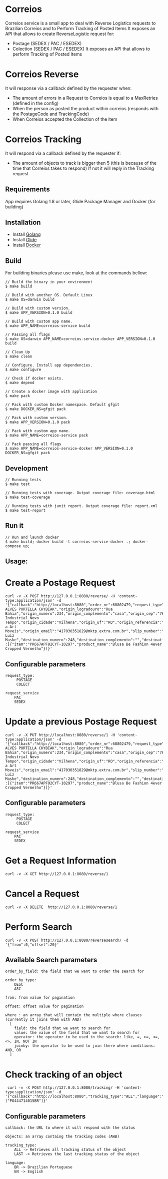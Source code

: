 # Correios
Correios service is a small app to deal with Reverse Logistics requests to Brazilian Correios and to Perform Tracking of Posted Items
It exposes an API that allows to create ReverseLogistic request for:
- Postage (SEDEX / PAC / ESEDEX)
- Colection (SEDEX / PAC / ESEDEX)
It exposes an API that allows to perform Tracking of Posted Items


# Correios Reverse
It will response via a callback defined by the requester when:
- The amount of errors in a Request to Correios is equal to a MaxRetries (defined in the config)
- When the person as posted the product within correios (responds with the PostageCode and TrackingCode)
- When Correios accepted the Collection of the item

# Correios Tracking
It will respond via a callback defined by the requester if:
- The amount of objects to track is bigger then 5 (this is because of the time that Correios takes to respond)
If not it will reply in the Tracking request

## Requirements
App requires Golang 1.8 or later, Glide Package Manager and Docker (for building)

## Installation
- Install [Golang](https://golang.org/doc/install)
- Install [Glide](https://glide.sh)
- Install [Docker](htts://docker.com)


## Build
For building binaries please use make, look at the commands bellow:

```
// Build the binary in your environment
$ make build

// Build with another OS. Default Linux
$ make OS=darwin build

// Build with custom version.
$ make APP_VERSION=0.1.0 build

// Build with custom app name.
$ make APP_NAME=correios-service build

// Passing all flags
$ make OS=darwin APP_NAME=correios-service-docker APP_VERSION=0.1.0 build

// Clean Up
$ make clean

// Configure. Install app dependencies.
$ make configure

// Check if docker exists.
$ make depend

// Create a docker image with application
$ make pack

// Pack with custom Docker namespace. Default gfgit
$ make DOCKER_NS=gfgit pack

// Pack with custom version.
$ make APP_VERSION=0.1.0 pack

// Pack with custom app name.
$ make APP_NAME=correios-service pack

// Pack passing all flags
$ make APP_NAME=correios-service-docker APP_VERSION=0.1.0 DOCKER_NS=gfgit pack
```

## Development
```
// Running tests
$ make test

// Running tests with coverage. Output coverage file: coverage.html
$ make test-coverage

// Running tests with junit report. Output coverage file: report.xml
$ make test-report
```

## Run it
```
// Run and launch docker
$ make build; docker build -t correios-service-docker .; docker-compose up;
```

## Usage:

# Create a Postage Request
```
curl -v -X POST http://127.0.0.1:8080/reverse/ -H 'content-type:application/json' -d '{"callback":"http://localhost:8080","order_nr":68802479,"request_type":"POSTAGE","request_service":"PAC","origin_nome":"ANGELITA ALVES PORTELLA CHYBIAK","origin_logradouro":"Rua Bahia","origin_numero":234,"origin_complemento":"casa","origin_cep":"76982138","origin_bairro":"Parque Industrial Novo Tempo","origin_cidade":"Vilhena","origin_uf":"RO","origin_referencia":"prox a Art Moveis","origin_email":"417030351829@mktp.extra.com.br","slip_number":"854555215","destination_nome":"Deluxe","destination_logradouro":"Rua Luiz Maske","destination_numero":248,"destination_complemento":"","destination_cep":"89066650","destination_bairro":"Itoupavazinha","destination_cidade":"Blumenau","destination_uf":"SC","destination_referencia":"","destination_email":"anderson.paulino@befashion4ever.com.br","status":"","error_message":"","postage_code":"","tracking_code":"","created_at":"","updated_at":"","items" :[{"item":"PR667APF92CYT-10297","product_name":"Blusa Be Fashion 4ever Cropped Vermelho"}]}'
```
## Configurable parameters
```
request_type:
	 POSTAGE
	 COLECT

request_service
	PAC
	SEDEX
```

# Update a previous Postage Request
```
curl -v -X PUT http://localhost:8080/reverse/1 -H 'content-type:application/json' -d '{"callback":"http://localhost:8080","order_nr":68802479,"request_type":"POSTAGE","request_service":"PAC","origin_nome":"ANGELITA ALVES PORTELLA CHYBIAK","origin_logradouro":"Rua Bahia","origin_numero":234,"origin_complemento":"casa","origin_cep":"76982138","origin_bairro":"Parque Industrial Novo Tempo","origin_cidade":"Vilhena","origin_uf":"RO","origin_referencia":"prox a Art Moveis","origin_email":"417030351829@mktp.extra.com.br","slip_number":"854555215","destination_nome":"Deluxe","destination_logradouro":"Rua Luiz Maske","destination_numero":248,"destination_complemento":"","destination_cep":"89066650","destination_bairro":"Itoupavazinha","destination_cidade":"Blumenau","destination_uf":"SC","destination_referencia":"","destination_email":"anderson.paulino@befashion4ever.com.br","status":"","error_message":"","postage_code":"","tracking_code":"","created_at":"","updated_at":"","items" :[{"item":"PR667APF92CYT-10297","product_name":"Blusa Be Fashion 4ever Cropped Vermelho"}]}'
```
## Configurable parameters
```
request_type:
	 POSTAGE
	 COLECT

request_service
	PAC
	SEDEX
```

# Get a Request Information
```
curl -v -X GET http://127.0.0.1:8080/reverse/1
```

# Cancel a Request
```
curl -v -X DELETE  http://127.0.0.1:8080/reverse/1
```

# Perform Search
```
curl -v -X POST http://127.0.0.1:8080/reversesearch/ -d '{"from":0,"offset":20}'
```
## Available Search parameters
```
order_by_field: the field that we want to order the search for

order_by_type: 
	DESC
	ASC

from: from value for pagination

offset: offset value for pagination

where : an array that will contain the multiple where clauses (currently it joins them with AND)
  [
    field: the field that we want to search for
    value: the value of the field that we want to search for
    operator: the operator to be used in the search: like, =, >=, <=, <>, IN, NOT IN
    joinby: the operator to be used to join there where conditions: AND, OR
  ]
```

# Check tracking of an object
```
 curl -v -X POST http://127.0.0.1:8080/tracking/ -H 'content-type:application/json' -d '{"callback":"http://localhost:8080","tracking_type":"ALL","language":"BR","objects":["PO444714015BR"]}'
```
## Configurable parameters
```
callback: the URL to where it will respond with the status

objects: an array containg the tracking codes (AWB)

tracking_type:
	ALL -> Retrieves all tracking status of the object
	LAST -> Retrieves the last tracking status of the object

language:
	BR -> Brazilian Portuguese
	EN -> English
```